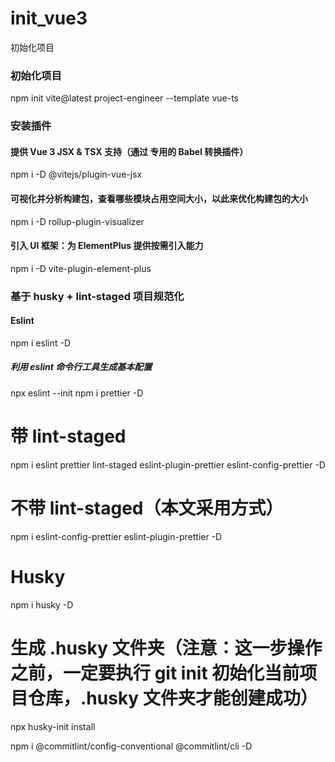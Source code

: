 # init_vue3
初始化项目
### 初始化项目
npm init vite@latest project-engineer --template vue-ts
### 安装插件

#### 提供 Vue 3 JSX & TSX 支持（通过 专用的 Babel 转换插件）
npm i -D @vitejs/plugin-vue-jsx
#### 可视化并分析构建包，查看哪些模块占用空间大小，以此来优化构建包的大小
npm i -D rollup-plugin-visualizer

#### 引入 UI 框架：为 ElementPlus 提供按需引入能力
npm i -D vite-plugin-element-plus

### 基于 husky + lint-staged 项目规范化
 #### Eslint
 npm i eslint -D
 ##### 利用 eslint 命令行工具生成基本配置
npx eslint --init
npm i prettier -D
# 带 lint-staged
npm i eslint prettier lint-staged eslint-plugin-prettier eslint-config-prettier -D
# 不带 lint-staged（本文采用方式）
npm i eslint-config-prettier eslint-plugin-prettier -D


# Husky
npm i husky -D
# 生成 .husky 文件夹（注意：这一步操作之前，一定要执行 git init 初始化当前项目仓库，.husky 文件夹才能创建成功）
npx husky-init install

npm i @commitlint/config-conventional @commitlint/cli -D